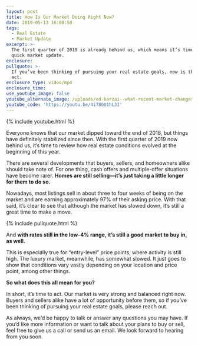 ```yaml
---
layout: post
title: How Is Our Market Doing Right Now?
date: 2019-05-13 16:08:50
tags:
  - Real Estate
  - Market Update
excerpt: >-
  The first quarter of 2019 is already behind us, which means it’s time for a
  quick market update.
enclosure:
pullquote: >-
  If you’ve been thinking of pursuing your real estate goals, now is the time to
  act.
enclosure_type: video/mp4
enclosure_time:
use_youtube_image: false
youtube_alternate_image: /uploads/ed-karzai--what-recent-market-changes-mean-for-your-goals-youtube.jpg
youtube_code: 'https://youtu.be/4i78GU1hL3I'
---
```


{% include youtube.html %}

Everyone knows that our market dipped toward the end of 2018, but things have definitely stabilized since then. With the first quarter of 2019 now behind us, it’s time to review how real estate conditions evolved at the beginning of this year.&nbsp;

There are several developments that buyers, sellers, and homeowners alike should take note of. For one thing, cash offers and multiple-offer situations have become rarer. **Homes are still selling—it’s just taking a little longer for them to do so.&nbsp;**

Nowadays, most listings sell in about three to four weeks of being on the market and are earning approximately 97% of their asking price. With that said, it’s clear to see that although the market has slowed down, it’s still a great time to make a move.

{% include pullquote.html %}

And **with rates still in the low-4% range, it’s still a good market to buy in, as well.**&nbsp;

This is especially true for “entry-level” price points, where activity is still high. The luxury market, meanwhile, has somewhat slowed. It just goes to show that conditions vary vastly depending on your location and price point, among other things.

**So what does this all mean for you?**

In short, it’s time to act. Our market is very strong and balanced right now. Buyers and sellers alike have a lot of opportunity before them, so if you’ve been thinking of pursuing your real estate goals, please reach out.

As always, we’d be happy to talk or answer any questions you may have. If you’d like more information or want to talk about your plans to buy or sell, feel free to give us a call or send us an email. We look forward to hearing from you soon.<br>&nbsp;